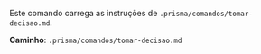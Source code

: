 Este comando carrega as instruções de `.prisma/comandos/tomar-decisao.md`.

**Caminho**: `.prisma/comandos/tomar-decisao.md`
